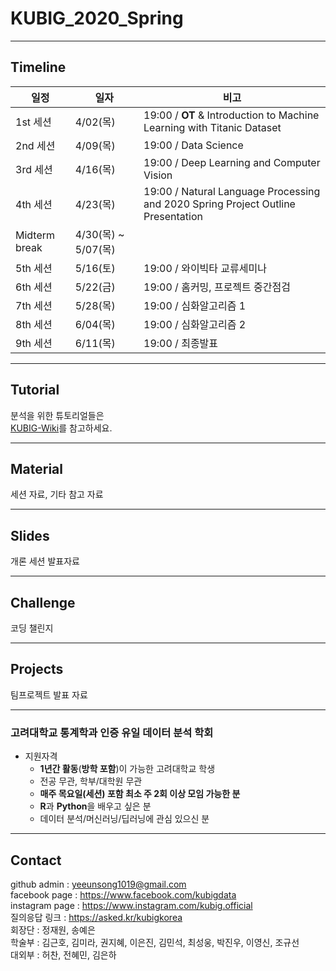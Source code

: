 # KUBIG_2020_Spring
--------------------------------------------------
## Timeline  
| 일정                    |  일자 | 비고                                |
| ------------------- | -------------|-------------------------- |
| 1st 세션 | 4/02(목) | 19:00 / **OT** & Introduction to Machine Learning with Titanic Dataset |
| 2nd 세션 | 4/09(목) | 19:00 / Data Science |
| 3rd 세션 | 4/16(목) | 19:00 / Deep Learning and Computer Vision  |
| 4th 세션 | 4/23(목) | 19:00 / Natural Language Processing and 2020 Spring Project Outline Presentation |
| Midterm break | 4/30(목) ~ 5/07(목) |        |
| 5th 세션 | 5/16(토) | 19:00 / 와이빅타 교류세미나|
| 6th 세션 | 5/22(금) | 19:00 / 홈커밍, 프로젝트 중간점검 |
| 7th 세션 | 5/28(목) | 19:00 / 심화알고리즘 1 |
| 8th 세션 | 6/04(목) | 19:00 / 심화알고리즘 2 |
| 9th 세션 | 6/11(목) | 19:00 / 최종발표 |

-----------------------------------------------------
## Tutorial
분석을 위한 튜토리얼들은  
[KUBIG-Wiki](https://github.com/KU-BIG/KUBIG_Wiki)를 참고하세요.

-----------------------------------------------------
## Material
세션 자료, 기타 참고 자료

-----------------------------------------------------
## Slides
개론 세션 발표자료

-----------------------------------------------------
## Challenge
코딩 챌린지


-----------------------------------------------------
## Projects
팀프로젝트 발표 자료


-----------------------------------------------------

### 고려대학교 통계학과 인증 유일 데이터 분석 학회
* 지원자격
  - **1년간 활동**(**방학 포함**)이 가능한 고려대학교 학생
  - 전공 무관, 학부/대학원 무관
  - **매주 목요일(세션) 포함 최소 주 2회 이상 모임 가능한 분**
  - **R**과 **Python**을 배우고 싶은 분
  - 데이터 분석/머신러닝/딥러닝에 관심 있으신 분


-----------------------------------------------------
## Contact
github admin : yeeunsong1019@gmail.com  
facebook page : https://www.facebook.com/kubigdata  
instagram page : https://www.instagram.com/kubig.official   
질의응답 링크 : https://asked.kr/kubigkorea   
회장단 : 정재원, 송예은  
학술부 : 김근호, 김미라, 권지혜, 이은진, 김민석, 최성웅, 박진우, 이영신, 조규선   
대외부 : 허찬, 전혜민, 김은하    
 
